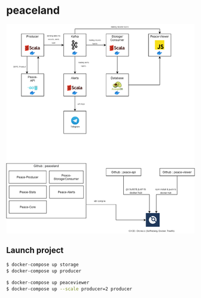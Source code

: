 # peaceland

![](stack.png)

## Launch project

```bash
$ docker-compose up storage
$ docker-compose up producer
```

```bash
$ docker-compose up peaceviewer
$ docker-compose up --scale producer=2 producer
```